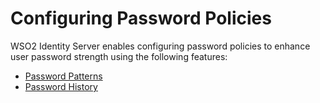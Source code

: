 # Configuring Password Policies

WSO2 Identity Server enables configuring password policies to enhance user password strength using the following features: 

-	[Password Patterns](../../learn/configuring-password-patterns)
-	[Password History](../../learn/validating-password-history)
